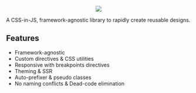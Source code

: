 <p align="center">
</p>

<p align="center">
    <a href="https://github.com/QuiiBz/niftycss/actions">
        <img src="https://github.com/QuiiBz/niftycss/workflows/Lint/badge.svg" />
    </a>
</p>

A CSS-in-JS, framework-agnostic library to rapidly create reusable designs.

## Features
- Framework-agnostic
- Custom directives & CSS utilities
- Responsive with breakpoints directives
- Theming & SSR
- Auto-prefixer & pseudo classes
- No naming conflicts & Dead-code elimination
